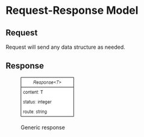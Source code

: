 # Request-Response Model

## Request

Request will send any data structure as needed.

## Response

<figure><img src=".gitbook/assets/model_response.drawio.png" alt=""><figcaption><p>Generic response</p></figcaption></figure>

